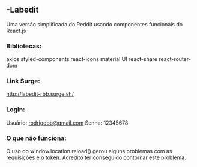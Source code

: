 -Labedit
-

Uma versão simplificada do Reddit usando componentes funcionais do React.js 

### Bibliotecas: 
axios
styled-components
react-icons
material UI
react-share
react-router-dom

### Link Surge:
http://labedit-rbb.surge.sh/ 

### Login: 
Usuário: rodrigobb@gmail.com
Senha: 12345678

### O que não funciona: 
O uso do window.location.reload() gerou alguns problemas com as requisições e o token. Acredito ter conseguido contornar este problema. 
